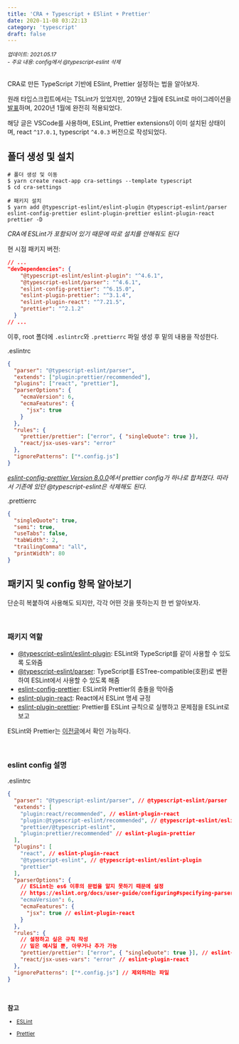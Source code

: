 ```yaml
---
title: 'CRA + Typescript + ESlint + Prettier'
date: 2020-11-08 03:22:13
category: 'typescript'
draft: false
---
```


<div style="font-size: 12px; font-style: italic; ">
업데이트: 2021.05.17 <br />
- 주요 내용: config에서 @typescript-eslint 삭제
</div>

<br />

CRA로 만든 TypeScript 기반에 ESlint, Prettier 설정하는 법을 알아보자.

원래 타입스크립트에서는 TSLint가 있었지만, 2019년 2월에 ESLint로 마이그레이션을 [발표](https://github.com/palantir/tslint/issues/4534)하며, 2020년 1월에 완전히 적용되었다.

해당 글은 VSCode를 사용하며, ESLint, Prettier extensions이 이미 설치된 상태이며, react `^17.0.1`, typescript `^4.0.3` 버전으로 작성되었다.

## 폴더 생성 및 설치

```shell
# 폴더 생성 및 이동
$ yarn create react-app cra-settings --template typescript
$ cd cra-settings

# 패키지 설치
$ yarn add @typescript-eslint/eslint-plugin @typescript-eslint/parser eslint-config-prettier eslint-plugin-prettier eslint-plugin-react prettier -D
```

_CRA에 ESLint가 포함되어 있기 때문에 따로 설치를 안해줘도 된다_

현 시점 패키지 버전:

```json
// ...
"devDependencies": {
    "@typescript-eslint/eslint-plugin": "^4.6.1",
    "@typescript-eslint/parser": "^4.6.1",
    "eslint-config-prettier": "^6.15.0",
    "eslint-plugin-prettier": "^3.1.4",
    "eslint-plugin-react": "^7.21.5",
    "prettier": "^2.1.2"
  }
// ...
```

이후, root 폴더에 `.eslintrc`와 `.prettierrc` 파일 생성 후 밑의 내용을 작성한다.

<span class="file-location">.eslintrc</span>

```json
{
  "parser": "@typescript-eslint/parser",
  "extends": ["plugin:prettier/recommended"],
  "plugins": ["react", "prettier"],
  "parserOptions": {
    "ecmaVersion": 6,
    "ecmaFeatures": {
      "jsx": true
    }
  },
  "rules": {
    "prettier/prettier": ["error", { "singleQuote": true }],
    "react/jsx-uses-vars": "error"
  },
  "ignorePatterns": ["*.config.js"]
}
```

<div style="font-style: italic;">

<a href="https://github.com/prettier/eslint-config-prettier/blob/main/CHANGELOG.md#version-800-2021-02-21" target="_blank">eslint-config-prettier Version 8.0.0</a>에서 prettier config가 하나로 합쳐졌다. 따라서 기존에 있던 @typescript-eslint은 삭제해도 된다.

</div>

<span class="file-location">.prettierrc</span>

```json
{
  "singleQuote": true,
  "semi": true,
  "useTabs": false,
  "tabWidth": 2,
  "trailingComma": "all",
  "printWidth": 80
}
```

## 패키지 및 config 항목 알아보기

단순히 복붙하여 사용해도 되지만, 각각 어떤 것을 뜻하는지 한 번 알아보자.

<br />

### 패키지 역할

- [@typescript-eslint/eslint-plugin](https://www.npmjs.com/package/@typescript-eslint/eslint-plugin): ESLint와 TypeScript를 같이 사용할 수 있도록 도와줌
- [@typescript-eslint/parser](https://www.npmjs.com/package/@typescript-eslint/parser): TypeScript를 ESTree-compatible(호환)로 변환하여 ESLint에서 사용할 수 있도록 해줌
- [eslint-config-prettier](https://github.com/prettier/eslint-config-prettier): ESLint와 Prettier의 충돌을 막아줌
- [eslint-plugin-react](https://github.com/yannickcr/eslint-plugin-react): React에서 ESLint 명세 규정
- [eslint-plugin-prettier](https://github.com/prettier/eslint-plugin-prettier): Prettier를 ESLint 규칙으로 실행하고 문제점을 ESLint로 보고

ESLint와 Prettier는 [이전글](https://howdy-mj.me/node/eslint-and-prettier/)에서 확인 가능하다.

<br />

### eslint config 설명

<span class="file-location">.eslintrc</span>

```json
{
  "parser": "@typescript-eslint/parser", // @typescript-eslint/parser
  "extends": [
    "plugin:react/recommended", // eslint-plugin-react
    "plugin:@typescript-eslint/recommended", // @typescript-eslint/eslint-plugin
    "prettier/@typescript-eslint",
    "plugin:prettier/recommended" // eslint-plugin-prettier
  ],
  "plugins": [
    "react", // eslint-plugin-react
    "@typescript-eslint", // @typescript-eslint/eslint-plugin
    "prettier"
  ],
  "parserOptions": {
    // ESLint는 es6 이후의 문법을 알지 못하기 때문에 설정
    // https://eslint.org/docs/user-guide/configuring#specifying-parser-options
    "ecmaVersion": 6,
    "ecmaFeatures": {
      "jsx": true // eslint-plugin-react
    }
  },
  "rules": {
    // 설정하고 싶은 규칙 작성
    // 밑은 예시일 뿐, 아무거나 추가 가능
    "prettier/prettier": ["error", { "singleQuote": true }], // eslint-plugin-prettier
    "react/jsx-uses-vars": "error" // eslint-plugin-react
  },
  "ignorePatterns": ["*.config.js"] // 제외하려는 파일
}
```

<br />

**참고**

<div style="font-size: 12px;">

- [ESLint](https://eslint.org/)

- [Prettier](https://prettier.io/)

</div>
